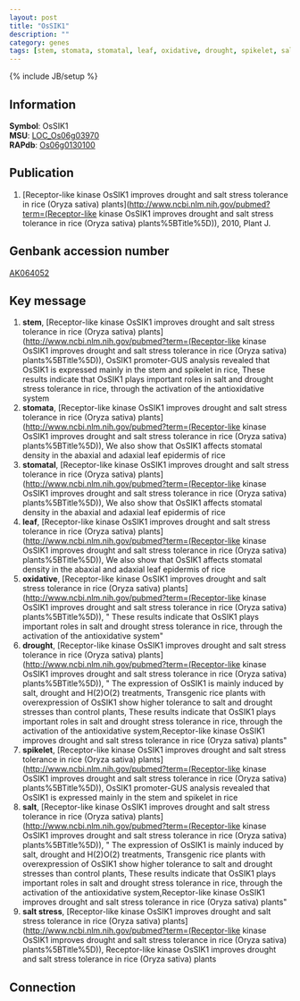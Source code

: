 ```yaml
---
layout: post
title: "OsSIK1"
description: ""
category: genes
tags: [stem, stomata, stomatal, leaf, oxidative, drought, spikelet, salt, salt stress]
---
```

{% include JB/setup %}

## Information
__Symbol__: OsSIK1  
__MSU__: [LOC_Os06g03970](http://rice.plantbiology.msu.edu/cgi-bin/ORF_infopage.cgi?orf=LOC_Os06g03970)  
__RAPdb__: [Os06g0130100](http://rapdb.dna.affrc.go.jp/viewer/gbrowse_details/irgsp1?name=Os06g0130100)  

## Publication
1. [Receptor-like kinase OsSIK1 improves drought and salt stress tolerance in rice (Oryza sativa) plants](http://www.ncbi.nlm.nih.gov/pubmed?term=(Receptor-like kinase OsSIK1 improves drought and salt stress tolerance in rice (Oryza sativa) plants%5BTitle%5D)), 2010, Plant J.

## Genbank accession number
[AK064052](http://www.ncbi.nlm.nih.gov/nuccore/AK064052)

## Key message
1. __stem__, [Receptor-like kinase OsSIK1 improves drought and salt stress tolerance in rice (Oryza sativa) plants](http://www.ncbi.nlm.nih.gov/pubmed?term=(Receptor-like kinase OsSIK1 improves drought and salt stress tolerance in rice (Oryza sativa) plants%5BTitle%5D)),  OsSIK1 promoter-GUS analysis revealed that OsSIK1 is expressed mainly in the stem and spikelet in rice, These results indicate that OsSIK1 plays important roles in salt and drought stress tolerance in rice, through the activation of the antioxidative system
2. __stomata__, [Receptor-like kinase OsSIK1 improves drought and salt stress tolerance in rice (Oryza sativa) plants](http://www.ncbi.nlm.nih.gov/pubmed?term=(Receptor-like kinase OsSIK1 improves drought and salt stress tolerance in rice (Oryza sativa) plants%5BTitle%5D)),  We also show that OsSIK1 affects stomatal density in the abaxial and adaxial leaf epidermis of rice
3. __stomatal__, [Receptor-like kinase OsSIK1 improves drought and salt stress tolerance in rice (Oryza sativa) plants](http://www.ncbi.nlm.nih.gov/pubmed?term=(Receptor-like kinase OsSIK1 improves drought and salt stress tolerance in rice (Oryza sativa) plants%5BTitle%5D)),  We also show that OsSIK1 affects stomatal density in the abaxial and adaxial leaf epidermis of rice
4. __leaf__, [Receptor-like kinase OsSIK1 improves drought and salt stress tolerance in rice (Oryza sativa) plants](http://www.ncbi.nlm.nih.gov/pubmed?term=(Receptor-like kinase OsSIK1 improves drought and salt stress tolerance in rice (Oryza sativa) plants%5BTitle%5D)),  We also show that OsSIK1 affects stomatal density in the abaxial and adaxial leaf epidermis of rice
5. __oxidative__, [Receptor-like kinase OsSIK1 improves drought and salt stress tolerance in rice (Oryza sativa) plants](http://www.ncbi.nlm.nih.gov/pubmed?term=(Receptor-like kinase OsSIK1 improves drought and salt stress tolerance in rice (Oryza sativa) plants%5BTitle%5D)), " These results indicate that OsSIK1 plays important roles in salt and drought stress tolerance in rice, through the activation of the antioxidative system"
6. __drought__, [Receptor-like kinase OsSIK1 improves drought and salt stress tolerance in rice (Oryza sativa) plants](http://www.ncbi.nlm.nih.gov/pubmed?term=(Receptor-like kinase OsSIK1 improves drought and salt stress tolerance in rice (Oryza sativa) plants%5BTitle%5D)), " The expression of OsSIK1 is mainly induced by salt, drought and H(2)O(2) treatments, Transgenic rice plants with overexpression of OsSIK1 show higher tolerance to salt and drought stresses than control plants, These results indicate that OsSIK1 plays important roles in salt and drought stress tolerance in rice, through the activation of the antioxidative system,Receptor-like kinase OsSIK1 improves drought and salt stress tolerance in rice (Oryza sativa) plants"
7. __spikelet__, [Receptor-like kinase OsSIK1 improves drought and salt stress tolerance in rice (Oryza sativa) plants](http://www.ncbi.nlm.nih.gov/pubmed?term=(Receptor-like kinase OsSIK1 improves drought and salt stress tolerance in rice (Oryza sativa) plants%5BTitle%5D)),  OsSIK1 promoter-GUS analysis revealed that OsSIK1 is expressed mainly in the stem and spikelet in rice
8. __salt__, [Receptor-like kinase OsSIK1 improves drought and salt stress tolerance in rice (Oryza sativa) plants](http://www.ncbi.nlm.nih.gov/pubmed?term=(Receptor-like kinase OsSIK1 improves drought and salt stress tolerance in rice (Oryza sativa) plants%5BTitle%5D)), " The expression of OsSIK1 is mainly induced by salt, drought and H(2)O(2) treatments, Transgenic rice plants with overexpression of OsSIK1 show higher tolerance to salt and drought stresses than control plants, These results indicate that OsSIK1 plays important roles in salt and drought stress tolerance in rice, through the activation of the antioxidative system,Receptor-like kinase OsSIK1 improves drought and salt stress tolerance in rice (Oryza sativa) plants"
9. __salt stress__, [Receptor-like kinase OsSIK1 improves drought and salt stress tolerance in rice (Oryza sativa) plants](http://www.ncbi.nlm.nih.gov/pubmed?term=(Receptor-like kinase OsSIK1 improves drought and salt stress tolerance in rice (Oryza sativa) plants%5BTitle%5D)), Receptor-like kinase OsSIK1 improves drought and salt stress tolerance in rice (Oryza sativa) plants

## Connection


